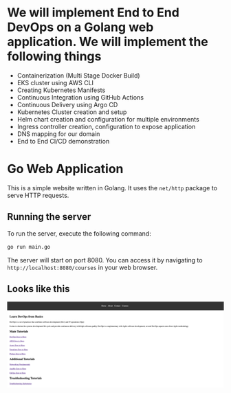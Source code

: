  # We will implement End to End DevOps on a Golang web application. We will implement the following things 
- Containerization (Multi Stage Docker Build)
- EKS cluster using AWS CLI
- Creating Kubernetes Manifests
- Continuous Integration using GitHub Actions
- Continuous Delivery using Argo CD
- Kubernetes Cluster creation and setup
- Helm chart creation and configuration for multiple environments
- Ingress controller creation, configuration to expose application
- DNS mapping for our domain
- End to End CI/CD demonstration


# Go Web Application

This is a simple website written in Golang. It uses the `net/http` package to serve HTTP requests.

## Running the server

To run the server, execute the following command:

```bash
go run main.go
```

The server will start on port 8080. You can access it by navigating to `http://localhost:8080/courses` in your web browser.

## Looks like this

![Website](static/images/golang-website.png)



